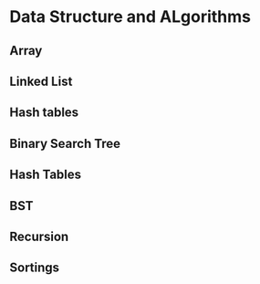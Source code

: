 # Data Structure and ALgorithms

## Array

## Linked List

## Hash tables

## Binary Search Tree

## Hash Tables

## BST

## Recursion

## Sortings